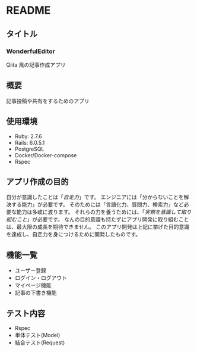 # README
## タイトル
### WonderfulEditor
Qiita 風の記事作成アプリ

## 概要
記事投稿や共有をするためのアプリ

## 使用環境
 - Ruby: 2.7.6
 - Rails: 6.0.5.1
 - PostgreSQL
 - Docker/Docker-compose
 - Rspec

## アプリ作成の目的
自分が意識したことは「_自走力_」です。
エンジニアには「分からないことを解決する能力」が必要です。
そのためには「言語化力、質問力、検索力」など必要な能力は多岐に渡ります。
それらの力を養うためには、「_実務を意識して取り組むこと_」が必要です。
なんの目的意識も持たずにアプリ開発に取り組むことは、最大限の成長を期待できません。
このアプリ開発は上記に挙げた目的意識を達成し、自走力を身につけるために開発したものです。

## 機能一覧
 - ユーザー登録
 - ログイン・ログアウト
 - マイページ機能
 - 記事の下書き機能


## テスト内容
 - Rspec
  - 単体テスト(Model)
  - 結合テスト(Request)
